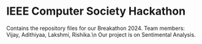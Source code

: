 # IEEE Computer Society Hackathon
Contains the repository files for our Breakathon 2024. Team members: Vijay, Adithiyaa, Lakshmi, Rishika.\n
Our project is on Sentimental Analysis.
